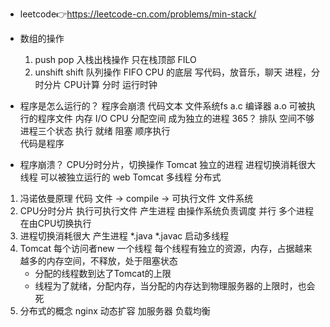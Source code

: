 - leetcode👉https://leetcode-cn.com/problems/min-stack/

- 数组的操作
  1. push pop 入栈出栈操作
  只在栈顶部 FILO
  2. unshift shift 队列操作
  FIFO
  CPU 的底层
  写代码，放音乐，聊天
  进程，分时分片
  CPU计算 分时 运行时钟 

- 程序是怎么运行的？ 程序会崩溃
  代码文本 文件系统fs
  a.c 编译器 a.o 可被执行的程序文件
  内存 I/O 
  CPU 分配空间 成为独立的进程
  365？
  排队 空间不够
  进程三个状态
  执行 就绪 阻塞
  顺序执行  
  代码是程序 

- 程序崩溃？
  CPU分时分片，切换操作
  Tomcat 独立的进程 
  进程切换消耗很大
  线程 可以被独立运行的 
  web 
  Tomcat 多线程
  分布式

1. 冯诺依曼原理
   代码 文件 -> compile -> 可执行文件 文件系统
2. CPU分时分片
   执行可执行文件
   产生进程 由操作系统负责调度 
   并行 多个进程在由CPU切换执行 
3. 进程切换消耗很大
   产生进程
   *.java *.javac 
   启动多线程 
4. Tomcat
   每个访问者new 一个线程
   每个线程有独立的资源，内存，占据越来越多的内存空间，不释放，处于阻塞状态
   - 分配的线程数到达了Tomcat的上限
   - 线程为了就绪，分配内存，当分配的内存达到物理服务器的上限时，也会死
5. 分布式的概念
   nginx 动态扩容
   加服务器 负载均衡